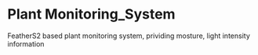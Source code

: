 # Plant Monitoring_System
FeatherS2 based plant monitoring system, prividing mosture, light intensity information
